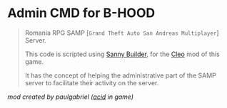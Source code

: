 # Admin CMD for B-HOOD
> Romania RPG SAMP [`Grand Theft Auto San Andreas Multiplayer`] Server.
> 
> This code is scripted using [Sanny Builder](https://sannybuilder.com/index.html), for the [Cleo](https://cleo.li) mod of this game.
> 
> It has the concept of helping the administrative part of the SAMP server to facilitate their activity on the server.


_mod created by paulgabriel ([acid](https://panel.b-hood.ro/user/profile/acid) in game)_
